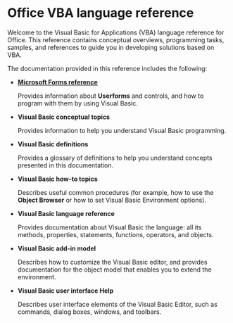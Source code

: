 
# Office VBA language reference

Welcome to the Visual Basic for Applications (VBA) language reference for Office. This reference contains conceptual overviews, programming tasks, samples, and references to guide you in developing solutions based on VBA.

The documentation provided in this reference includes the following: 




-  [**Microsoft Forms reference**](https://github.com/OfficeDev/VBA-content/blob/master/Language-Reference-VBA/articles/27279808-8ed7-462a-a539-8c132086d91f.md)
    
    Provides information about  **Userforms** and controls, and how to program with them by using Visual Basic.
    
-  **Visual Basic conceptual topics**
    
    Provides information to help you understand Visual Basic programming. 
    
-  **Visual Basic definitions**
    
    Provides a glossary of definitions to help you understand concepts presented in this documentation.
    
-  **Visual Basic how-to topics**
    
    Describes useful common procedures (for example, how to use the  **Object Browser** or how to set Visual Basic Environment options).
    
-  **Visual Basic language reference**
    
    Provides documentation about Visual Basic the language: all its methods, properties, statements, functions, operators, and objects.
    
-  **Visual Basic add-in model**
    
    Describes how to customize the Visual Basic editor, and provides documentation for the object model that enables you to extend the environment.
    
-  **Visual Basic user interface Help**
    
    Describes user interface elements of the Visual Basic Editor, such as commands, dialog boxes, windows, and toolbars.
    

